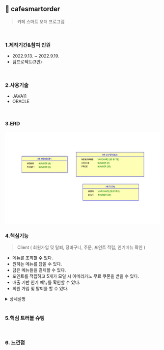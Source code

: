 ## :pushpin: cafesmartorder
>카페 스마트 오더 프로그램 


</br>

### 1.제작기간&참여 인원
* 2022.9.13. ~ 2022.9.19.   
* 팀프로젝트(3인)

</br>

### 2.사용기술
* JAVA11   
* ORACLE

</br>

### 3.ERD
<img src="./ERD.jpg" width="600" height="300">

</br>

### 4.핵심기능

>Client ( 회원가입 및 탈퇴, 장바구니, 주문, 포인트 적립, 인기메뉴 확인 )   
- 메뉴를 조회할 수 있다.
- 원하는 메뉴를 담을 수 있다.
- 담은 메뉴들을 결제할 수 있다.
- 포인트를 적립하고 5개가 모일 시 아메리카노 무료 쿠폰을 받을 수 있다.
- 매출 기반 인기 메뉴를 확인할 수 있다.
- 회원 가입 및 탈퇴를 할 수 있다.

<details>
<summary>상세설명</summary>
</br>

4-1. 전체흐름
</br>

<img src="./프로젝트구조.png" width="600" height="300">
</br>
</br>

4-2. 메인 화면
</br>

<img src="./Main.png" width="600" height="300">
</br>
</br>

4-3. 회원가입 및 탈퇴
</br>

<img src="./Member.png" width="600" height="300">
</br>
</br>

4-4. 포인트 적립 및 결제
</br>

<img src="./Order.png" width="600" height="300">
</br>
</br>

4-5. 유효성 검사
</br>

<img src="./validation.png" width="600" height="300">
</br>
</br>



</details>

</br>

### 5.핵심 트러블 슈팅


</br>

### 6. 느낀점


